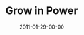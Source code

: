---
layout: message
category: message
series: "Grow Up"
title: "Grow in Power"
date: 2011-01-29-00-00
message_id: 655
audio: "http://s3.amazonaws.com/crossroads-media/media/legacy/mp3/TCPIR_05_03-24-02_On_Your_First_Date.mp3"
audio-duration: "39:23"
audio: "http://s3.amazonaws.com/crossroadsaudiomessages/growup05.mp3"
audio-duration: "39:07"
program: "http://s3.amazonaws.com/crossroads-media/media/legacy/documents/01_29-30_11Program.pdf"
description: "Brian Tome talks about what the Bible describes as \"walking in the Spirit\" and how it is instrumental to growth."
video: "https://s3.amazonaws.com/crossroadsvideomessages/growup05.mp4"
video-duration: "39:12"
video-image: "http://s3.amazonaws.com/crossroads-media/images/legacy/content/growup05_still.jpg"
explicit: false
---